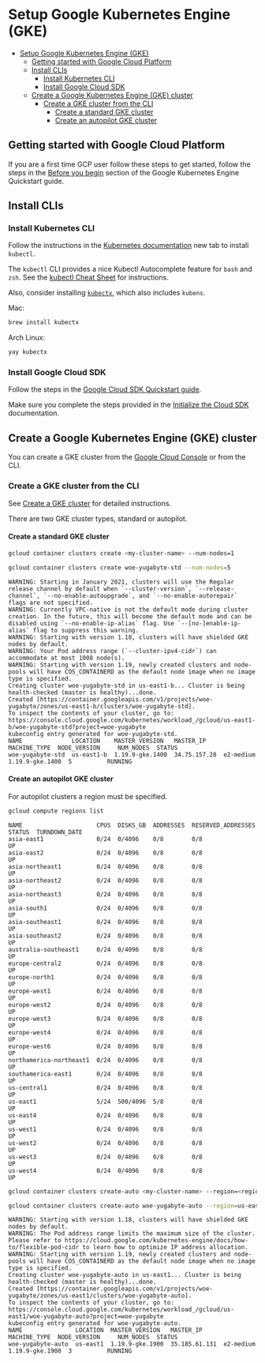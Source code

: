 
# Setup Google Kubernetes Engine (GKE)

- [Setup Google Kubernetes Engine (GKE)](#setup-google-kubernetes-engine-gke)
  - [Getting started with Google Cloud Platform](#getting-started-with-google-cloud-platform)
  - [Install CLIs](#install-clis)
    - [Install Kubernetes CLI](#install-kubernetes-cli)
    - [Install Google Cloud SDK](#install-google-cloud-sdk)
  - [Create a Google Kubernetes Engine (GKE) cluster](#create-a-google-kubernetes-engine-gke-cluster)
    - [Create a GKE cluster from the CLI](#create-a-gke-cluster-from-the-cli)
      - [Create a standard GKE cluster](#create-a-standard-gke-cluster)
      - [Create an autopilot GKE cluster](#create-an-autopilot-gke-cluster)

## Getting started with Google Cloud Platform

If you are a first time GCP user follow these steps to get started,
follow the steps in the [Before you begin](https://cloud.google.com/kubernetes-engine/docs/quickstart#before-you-begin)
section of the Google Kubernetes Engine Quickstart guide.

## Install CLIs

### Install Kubernetes CLI

Follow the instructions in the [Kubernetes documentation](https://kubernetes.io/docs/tasks/tools/#kubectl) new tab to install `kubectl`.

The `kubectl` CLI provides a nice Kubectl Autocomplete feature for `bash` and `zsh`.
See the [kubectl Cheat Sheet](https://kubernetes.io/docs/reference/kubectl/cheatsheet/#kubectl-autocomplete) for instructions.

Also, consider installing [`kubectx`](https://github.com/ahmetb/kubectx), which also includes `kubens`.

Mac:

~~~bash
brew install kubectx
~~~

Arch Linux:

~~~bash
yay kubectx
~~~

### Install Google Cloud SDK

Follow the steps in the [Google Cloud SDK Quickstart guide](https://cloud.google.com/sdk/docs/quickstart).

Make sure you complete the steps provided in the [Initialize the Cloud SDK](https://cloud.google.com/sdk/docs/quickstart#initializing_the) documentation.

## Create a Google Kubernetes Engine (GKE) cluster

You can create a GKE cluster from the [Google Cloud Console](https://console.cloud.google.com/?_ga=2.42693094.2131316053.1622567360-838226544.1591877114)
or from the CLI.

### Create a GKE cluster from the CLI

See [Create a GKE cluster](https://cloud.google.com/kubernetes-engine/docs/quickstart#create_cluster)
for detailed instructions.

There are two GKE cluster types, standard or autopilot.

#### Create a standard GKE cluster

~~~bash
gcloud container clusters create <my-cluster-name> --num-nodes=1
~~~

~~~bash
gcloud container clusters create woe-yugabyte-std --num-nodes=5
~~~

~~~text
WARNING: Starting in January 2021, clusters will use the Regular release channel by default when `--cluster-version`, `--release-channel`, `--no-enable-autoupgrade`, and `--no-enable-autorepair` flags are not specified.
WARNING: Currently VPC-native is not the default mode during cluster creation. In the future, this will become the default mode and can be disabled using `--no-enable-ip-alias` flag. Use `--[no-]enable-ip-alias` flag to suppress this warning.
WARNING: Starting with version 1.18, clusters will have shielded GKE nodes by default.
WARNING: Your Pod address range (`--cluster-ipv4-cidr`) can accommodate at most 1008 node(s).
WARNING: Starting with version 1.19, newly created clusters and node-pools will have COS_CONTAINERD as the default node image when no image type is specified.
Creating cluster woe-yugabyte-std in us-east1-b... Cluster is being health-checked (master is healthy)...done.
Created [https://container.googleapis.com/v1/projects/woe-yugabyte/zones/us-east1-b/clusters/woe-yugabyte-std].
To inspect the contents of your cluster, go to: https://console.cloud.google.com/kubernetes/workload_/gcloud/us-east1-b/woe-yugabyte-std?project=woe-yugabyte
kubeconfig entry generated for woe-yugabyte-std.
NAME              LOCATION    MASTER_VERSION   MASTER_IP     MACHINE_TYPE  NODE_VERSION     NUM_NODES  STATUS
woe-yugabyte-std  us-east1-b  1.19.9-gke.1400  34.75.157.28  e2-medium     1.19.9-gke.1400  5          RUNNING
~~~

#### Create an autopilot GKE cluster

For autopilot clusters a region must be specified.

~~~bash
gcloud compute regions list
~~~

~~~text
NAME                     CPUS  DISKS_GB  ADDRESSES  RESERVED_ADDRESSES  STATUS  TURNDOWN_DATE
asia-east1               0/24  0/4096    0/8        0/8                 UP
asia-east2               0/24  0/4096    0/8        0/8                 UP
asia-northeast1          0/24  0/4096    0/8        0/8                 UP
asia-northeast2          0/24  0/4096    0/8        0/8                 UP
asia-northeast3          0/24  0/4096    0/8        0/8                 UP
asia-south1              0/24  0/4096    0/8        0/8                 UP
asia-southeast1          0/24  0/4096    0/8        0/8                 UP
asia-southeast2          0/24  0/4096    0/8        0/8                 UP
australia-southeast1     0/24  0/4096    0/8        0/8                 UP
europe-central2          0/24  0/4096    0/8        0/8                 UP
europe-north1            0/24  0/4096    0/8        0/8                 UP
europe-west1             0/24  0/4096    0/8        0/8                 UP
europe-west2             0/24  0/4096    0/8        0/8                 UP
europe-west3             0/24  0/4096    0/8        0/8                 UP
europe-west4             0/24  0/4096    0/8        0/8                 UP
europe-west6             0/24  0/4096    0/8        0/8                 UP
northamerica-northeast1  0/24  0/4096    0/8        0/8                 UP
southamerica-east1       0/24  0/4096    0/8        0/8                 UP
us-central1              0/24  0/4096    0/8        0/8                 UP
us-east1                 5/24  500/4096  5/8        0/8                 UP
us-east4                 0/24  0/4096    0/8        0/8                 UP
us-west1                 0/24  0/4096    0/8        0/8                 UP
us-west2                 0/24  0/4096    0/8        0/8                 UP
us-west3                 0/24  0/4096    0/8        0/8                 UP
us-west4                 0/24  0/4096    0/8        0/8                 UP
~~~

~~~bash
gcloud container clusters create-auto <my-cluster-name> --region=<region>
~~~

~~~bash
gcloud container clusters create-auto woe-yugabyte-auto --region=us-east1
~~~

~~~text
WARNING: Starting with version 1.18, clusters will have shielded GKE nodes by default.
WARNING: The Pod address range limits the maximum size of the cluster. Please refer to https://cloud.google.com/kubernetes-engine/docs/how-to/flexible-pod-cidr to learn how to optimize IP address allocation.
WARNING: Starting with version 1.19, newly created clusters and node-pools will have COS_CONTAINERD as the default node image when no image type is specified.
Creating cluster woe-yugabyte-auto in us-east1... Cluster is being health-checked (master is healthy)...done.
Created [https://container.googleapis.com/v1/projects/woe-yugabyte/zones/us-east1/clusters/woe-yugabyte-auto].
To inspect the contents of your cluster, go to: https://console.cloud.google.com/kubernetes/workload_/gcloud/us-east1/woe-yugabyte-auto?project=woe-yugabyte
kubeconfig entry generated for woe-yugabyte-auto.
NAME               LOCATION  MASTER_VERSION   MASTER_IP      MACHINE_TYPE  NODE_VERSION     NUM_NODES  STATUS
woe-yugabyte-auto  us-east1  1.19.9-gke.1900  35.185.61.131  e2-medium     1.19.9-gke.1900  3          RUNNING
~~~
